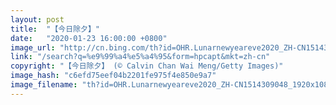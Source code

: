 ```yaml
---
layout: post
title:  "【今日除夕】"
date:   "2020-01-23 16:00:00 +0800"
image_url: "http://cn.bing.com/th?id=OHR.Lunarnewyeareve2020_ZH-CN1514309048_1920x1080.jpg&rf=LaDigue_1920x1080.jpg&pid=hp"
link: "/search?q=%e9%99%a4%e5%a4%95&form=hpcapt&mkt=zh-cn"
copyright: "【今日除夕】 (© Calvin Chan Wai Meng/Getty Images)"
image_hash: "c6efd75eef04b2201fe975f4e850e9a7"
image_filename: "th?id=OHR.Lunarnewyeareve2020_ZH-CN1514309048_1920x1080.jpg&rf=LaDigue_1920x1080.jpg&pid=hp"
---
```

